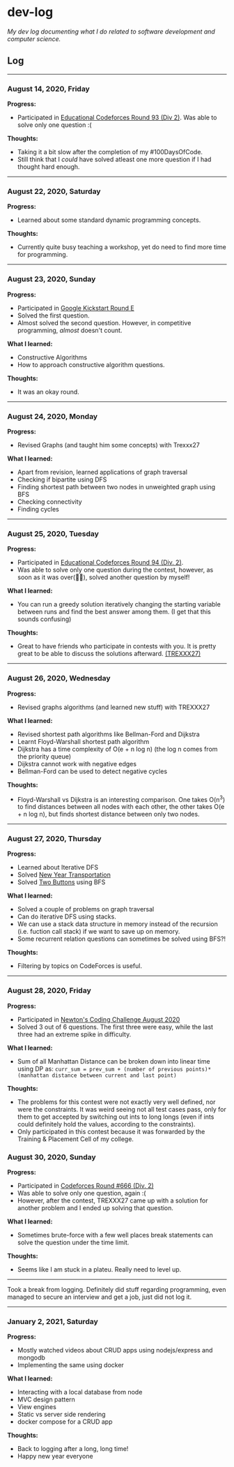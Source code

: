 # dev-log

_My dev log documenting what I do related to software development and computer science._

## Log

---

### August 14, 2020, Friday

**Progress:**

-   Participated in [Educational Codeforces Round 93 (Div 2)](https://codeforces.com/contests/1398). Was able to solve only one question :(

**Thoughts:**

-   Taking it a bit slow after the completion of my #100DaysOfCode.
-   Still think that I _could_ have solved atleast one more question if I had thought hard enough.

---

### August 22, 2020, Saturday

**Progress:**

-   Learned about some standard dynamic programming concepts.

**Thoughts:**

-   Currently quite busy teaching a workshop, yet do need to find more time for programming.

---

### August 23, 2020, Sunday

**Progress:**

-   Participated in [Google Kickstart Round E](https://codingcompetitions.withgoogle.com/kickstart/round/000000000019ff47)
-   Solved the first question.
-   Almost solved the second question. However, in competitive programming, _almost_ doesn't count.

**What I learned:**

-   Constructive Algorithms
-   How to approach constructive algorithm questions.

**Thoughts:**

-   It was an okay round.

---

### August 24, 2020, Monday

**Progress:**

-   Revised Graphs (and taught him some concepts) with Trexxx27

**What I learned:**

-   Apart from revision, learned applications of graph traversal
-   Checking if bipartite using DFS
-   Finding shortest path between two nodes in unweighted graph using BFS
-   Checking connectivity
-   Finding cycles

---

### August 25, 2020, Tuesday

**Progress:**

-   Participated in [Educational Codeforces Round 94 (Div. 2)](https://codeforces.com/contest/1400).
-   Was able to solve only one question during the contest, however, as soon as it was over(🤦‍♂️), solved another question by myself!

**What I learned:**

-   You can run a greedy solution iteratively changing the starting variable between runs and find the best answer among them. (I get that this sounds confusing)

**Thoughts:**

-   Great to have friends who participate in contests with you. It is pretty great to be able to discuss the solutions afterward. [(TREXXX27)](https://github.com/TREXXX27)

---

### August 26, 2020, Wednesday

**Progress:**

-   Revised graphs algorithms (and learned new stuff) with TREXXX27

**What I learned:**

-   Revised shortest path algorithms like Bellman-Ford and Dijkstra
-   Learnt Floyd-Warshall shortest path algorithm
-   Dijkstra has a time complexity of O(e + n log n) (the log n comes from the priority queue)
-   Dijkstra cannot work with negative edges
-   Bellman-Ford can be used to detect negative cycles

**Thoughts:**

-   Floyd-Warshall vs Dijkstra is an interesting comparison. One takes O(n<sup>3</sup>) to find distances between all nodes with each other, the other takes O(e + n log n), but finds shortest distance between only two nodes.

---

### August 27, 2020, Thursday

**Progress:**

-   Learned about Iterative DFS
-   Solved [New Year Transportation](https://codeforces.com/problemset/problem/500/A)
-   Solved [Two Buttons](https://codeforces.com/problemset/problem/520/B) using BFS

**What I learned:**

-   Solved a couple of problems on graph traversal
-   Can do iterative DFS using stacks.
-   We can use a stack data structure in memory instead of the recursion (i.e. fuction call stack) if we want to save up on memory.
-   Some recurrent relation questions can sometimes be solved using BFS?!

**Thoughts:**

-   Filtering by topics on CodeForces is useful.

---

### August 28, 2020, Friday

**Progress:**

-   Participated in [Newton's Coding Challenge August 2020](https://my.newtonschool.co/course/06i3zj8m8o/timeline/)
-   Solved 3 out of 6 questions. The first three were easy, while the last three had an extreme spike in difficulty.

**What I learned:**

-   Sum of all Manhattan Distance can be broken down into linear time using DP as: `curr_sum = prev_sum + (number of previous points)*(manhattan distance between current and last point)`

**Thoughts:**

-   The problems for this contest were not exactly very well defined, nor were the constraints. It was weird seeing not all test cases pass, only for them to get accepted by switching out ints to long longs (even if ints could definitely hold the values, according to the constraints).
-   Only participated in this contest because it was forwarded by the Training & Placement Cell of my college.

### August 30, 2020, Sunday

**Progress:**

-   Participated in [Codeforces Round #666 (Div. 2)](https://codeforces.com/contest/1397)
-   Was able to solve only one question, again :(
-   However, after the contest, TREXXX27 came up with a solution for another problem and I ended up solving that question.

**What I learned:**

-   Sometimes brute-force with a few well places break statements can solve the question under the time limit.

**Thoughts:**

-   Seems like I am stuck in a plateu. Really need to level up.

---

Took a break from logging. Definitely did stuff regarding programming, even managed to secure an interview and get a job, just did not log it.

---

### January 2, 2021, Saturday

**Progress:**

-   Mostly watched videos about CRUD apps using nodejs/express and mongodb
-   Implementing the same using docker

**What I learned:**

-   Interacting with a local database from node
-   MVC design pattern
-   View engines
-   Static vs server side rendering
-   docker compose for a CRUD app

**Thoughts:**

-   Back to logging after a long, long time!
-   Happy new year everyone
